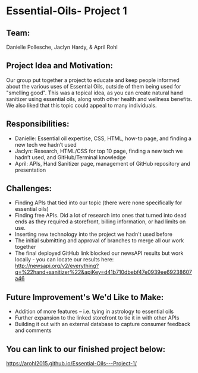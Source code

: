 # Essential-Oils- Project 1

## Team:
Danielle Pollesche, Jaclyn Hardy, & April Rohl

## Project Idea and Motivation:
Our group put together a project to educate and keep people informed about the various uses of Essential Oils, outside of them being used for "smelling good". This was a topical idea, as you can create natural hand sanitizer using essential oils, along woth other health and wellness benefits. We also liked that this topic could appeal to many individuals.

## Responsibilities:
* Danielle: Essential oil expertise, CSS, HTML, how-to page, and finding a new tech we hadn’t used
* Jaclyn: Research, HTML/CSS for top 10 page, finding a new tech we hadn’t used, and GitHub/Terminal knowledge
* April:  APIs, Hand Sanitizer page, management of GitHub repository and presentation

## Challenges:
* Finding APIs that tied into our topic (there were none specifically for essential oils)
* Finding free APIs. Did a lot of research into ones that turned into dead ends as they required a storefront,      billing information, or had limits on use.
* Inserting new technology into the project we hadn't used before
* The initial submitting and approval of branches to merge all our work together
* The final deployed GitHub link blocked our newsAPI results but work locally - you can locate our results here:
  http://newsapi.org/v2/everything?q=%22hand+sanitizer%22&apiKey=d41b710dbebf47e0939ee69238607a46

## Future Improvement's We'd Like to Make:
* Addition of more features – i.e. tying in astrology to essential oils
* Further expansion to the linked storefront to tie it in with other APIs
* Building it out with an external database to capture consumer feedback and comments

## You can link to our finished project below:
https://arohl2015.github.io/Essential-Oils---Project-1/


